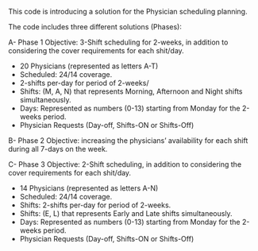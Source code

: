 This code is introducing a solution for the Physician scheduling planning.

The code includes three different solutions (Phases):

A- Phase 1
Objective: 3-Shift scheduling for 2-weeks, in addition to considering the cover requirements for each shit/day.

* 20 Physicians (represented as letters A-T) 
* Scheduled: 24/14 coverage.
* 2-shifts per-day for period of 2-weeks/
* Shifts: (M, A, N) that represents Morning, Afternoon and Night shifts simultaneously.
* Days: Represented as numbers (0-13) starting from Monday for the 2-weeks period.
* Physician Requests (Day-off, Shifts-ON or Shifts-Off)


B- Phase 2
Objective: increasing the physicians’ availability for each shift 
during all 7-days on the week.


C- Phase 3
Objective: 2-Shift scheduling, in addition to considering the cover requirements for each shit/day.

* 14 Physicians (represented as letters A-N) 
* Scheduled: 24/14 coverage.
* Shifts: 2-shifts per-day for period of 2-weeks.
* Shifts: (E, L) that represents Early and Late shifts simultaneously.
* Days: Represented as numbers (0-13) starting from Monday for the 2-weeks period.
* Physician Requests (Day-off, Shifts-ON or Shifts-Off)
